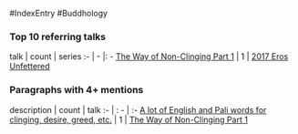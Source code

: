 #IndexEntry #Buddhology

### Top 10 referring talks
talk | count | series
:- | - |: -
<a data-href="The Way of Non-Clinging Part 1" href="The+Way+of+Non-Clinging+Part+1" class="internal-link" target="_blank" rel="noopener">The Way of Non-Clinging Part 1</a> | 1 | <a data-href="2017 Eros Unfettered" href="2017+Eros+Unfettered" class="internal-link" target="_blank" rel="noopener">2017 Eros Unfettered</a>

### Paragraphs with 4+ mentions
description | count | talk
:- | : - | :-
<a aria-label-position="top" aria-label="The Way of Non-Clinging Part 1 > A lot of English and Pali words for clinging desire greed etc " data-href="The Way of Non-Clinging Part 1#A lot of English and Pali words for clinging desire greed etc " href="The+Way+of+Non-Clinging+Part+1#A+lot+of+English+and+Pali+words+for+clinging+desire+greed+etc+" class="internal-link" target="_blank" rel="noopener">A lot of English and Pali words for clinging, desire, greed, etc.</a> | 1 | <a data-href="The Way of Non-Clinging Part 1" href="The+Way+of+Non-Clinging+Part+1" class="internal-link" target="_blank" rel="noopener">The Way of Non-Clinging Part 1</a>

